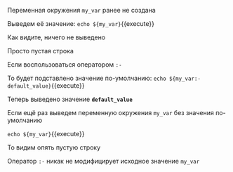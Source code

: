 Переменная окружения `my_var` ранее не создана

Выведем её значение:
`echo ${my_var}`{{execute}}

Как видите, ничего не выведено

Просто пустая строка

Если воспользоваться оператором `:-`

То будет подставлено значение по-умолчанию:
`echo ${my_var:-default_value}`{{execute}}

Теперь выведено значение **`default_value`**

Если ещё раз выведем переменную окружения `my_var` без значения по-умолчанию

`echo ${my_var}`{{execute}}

То видим опять пустую строку

Оператор `:-` никак не модифицирует исходное значение `my_var`